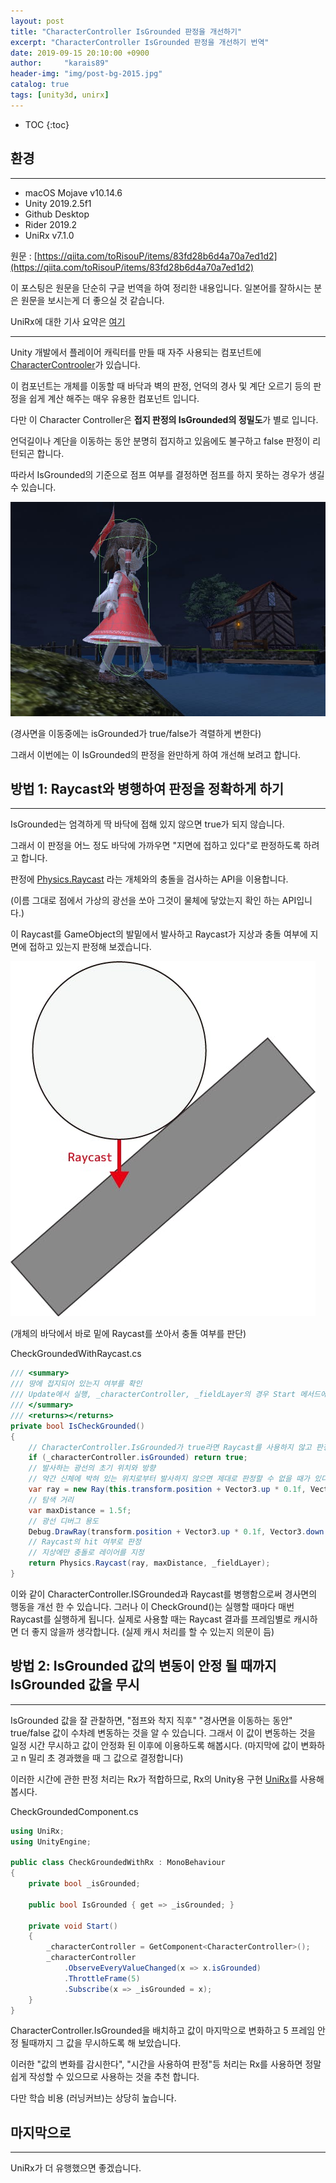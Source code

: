 ```yaml
---
layout: post
title: "CharacterController IsGrounded 판정을 개선하기"
excerpt: "CharacterController IsGrounded 판정을 개선하기 번역"
date: 2019-09-15 20:10:00 +0900
author:     "karais89"
header-img: "img/post-bg-2015.jpg"
catalog: true
tags: [unity3d, unirx]
---
```

* TOC
{:toc}

## 환경

---

- macOS Mojave v10.14.6
- Unity 2019.2.5f1
- Github Desktop
- Rider 2019.2
- UniRx v7.1.0

원문 : [https://qiita.com/toRisouP/items/83fd28b6d4a70a7ed1d2](https://qiita.com/toRisouP/items/83fd28b6d4a70a7ed1d2)

이 포스팅은 원문을 단순히 구글 번역을 하여 정리한 내용입니다. 일본어를 잘하시는 분은 원문을 보시는게 더 좋으실 것 같습니다. 

UniRx에 대한 기사 요약은 [여기](https://qiita.com/toRisouP/items/48b9fa25df64d3c6a392)

---

Unity 개발에서 플레이어 캐릭터를 만들 때 자주 사용되는 컴포넌트에 [CharacterControoler](https://docs.unity3d.com/kr/current/Manual/class-CharacterController.html)가 있습니다.

이 컴포넌트는 개체를 이동할 때 바닥과 벽의 판정, 언덕의 경사 및 계단 오르기 등의 판정을 쉽게 계산 해주는 매우 유용한 컴포넌트 입니다.

다만 이 Character Controller은 **접지 판정의 IsGrounded의 정밀도**가 별로 입니다.

언덕길이나 계단을 이동하는 동안 분명히 접지하고 있음에도 불구하고 false 판정이 리턴되곤 합니다.

따라서 IsGrounded의 기준으로 점프 여부를 결정하면 점프를 하지 못하는 경우가 생길 수 있습니다.

![](/img/in-post/unity3d/2019-09-15-1.jpeg)

(경사면을 이동중에는 isGrounded가 true/false가 격렬하게 변한다)

그래서 이번에는 이 IsGrounded의 판정을 완만하게 하여 개선해 보려고 합니다.

## 방법 1: Raycast와 병행하여 판정을 정확하게 하기

---

IsGrounded는 엄격하게 딱 바닥에 접해 있지 않으면 true가 되지 않습니다.

그래서 이 판정을 어느 정도 바닥에 가까우면 "지면에 접하고 있다"로 판정하도록 하려고 합니다.

판정에 [Physics.Raycast](https://docs.unity3d.com/ScriptReference/Physics.Raycast.html) 라는 개체와의 충돌을 검사하는 API을 이용합니다.

(이름 그대로 점에서 가상의 광선을 쏘아 그것이 물체에 닿았는지 확인 하는 API입니다.)

이 Raycast를 GameObject의 발밑에서 발사하고 Raycast가 지상과 충돌 여부에 지면에 접하고 있는지 판정해 보겠습니다.

![](/img/in-post/unity3d/2019-09-15-2.jpeg)

(개체의 바닥에서 바로 밑에 Raycast를 쏘아서 충돌 여부를 판단)

CheckGroundedWithRaycast.cs
```csharp
/// <summary>
/// 땅에 접지되어 있는지 여부를 확인
/// Update에서 실행, _characterController, _fieldLayer의 경우 Start 메서드에서 캐시 처리.
/// </summary>
/// <returns></returns>
private bool IsCheckGrounded()
{
    // CharacterController.IsGrounded가 true라면 Raycast를 사용하지 않고 판정 종료
    if (_characterController.isGrounded) return true;
    // 발사하는 광선의 초기 위치와 방향
    // 약간 신체에 박혀 있는 위치로부터 발사하지 않으면 제대로 판정할 수 없을 때가 있다.
    var ray = new Ray(this.transform.position + Vector3.up * 0.1f, Vector3.down);
    // 탐색 거리
    var maxDistance = 1.5f;
    // 광선 디버그 용도
    Debug.DrawRay(transform.position + Vector3.up * 0.1f, Vector3.down * maxDistance, Color.red);
    // Raycast의 hit 여부로 판정
    // 지상에만 충돌로 레이어를 지정
    return Physics.Raycast(ray, maxDistance, _fieldLayer);
}
```

이와 같이 CharacterController.ISGrounded과 Raycast를 병행함으로써 경사면의 행동을 개선 한 수 있습니다. 그러나 이 CheckGround()는 실행할 때마다 매번 Raycast를 실행하게 됩니다. 실제로 사용할 때는 Raycast 결과를 프레임별로 캐시하면 더 좋지 않을까 생각합니다. (실제 캐시 처리를 할 수 있는지  의문이 듬)

## 방법 2: IsGrounded 값의 변동이 안정 될 때까지 IsGrounded 값을 무시

---

IsGrounded 값을 잘 관찰하면, "점프와 착지 직후" "경사면을 이동하는 동안" true/false 값이 수차례 변동하는 것을 알 수 있습니다. 그래서 이 값이 변동하는 것을 일정 시간 무시하고 값이 안정화 된 이후에 이용하도록 해봅시다. (마지막에 값이 변화하고 n 밀리 초 경과했을 때 그 값으로 결정합니다)

이러한 시간에 관한 판정 처리는 Rx가 적합하므로, Rx의 Unity용 구현 [UniRx](https://github.com/neuecc/UniRx)를 사용해 봅시다.

CheckGroundedComponent.cs
```csharp
using UniRx;
using UnityEngine;

public class CheckGroundedWithRx : MonoBehaviour
{
    private bool _isGrounded;

    public bool IsGrounded { get => _isGrounded; }
    
    private void Start()
    {
        _characterController = GetComponent<CharacterController>();
        _characterController
            .ObserveEveryValueChanged(x => x.isGrounded)
            .ThrottleFrame(5)
            .Subscribe(x => _isGrounded = x);
    }
}
```

CharacterController.IsGrounded을 배치하고 값이 마지막으로 변화하고 5 프레임 안정 될때까지 그 값을 무시하도록 해 보았습니다.

이러한 "값의 변화를 감시한다", "시간을 사용하여 판정"등 처리는 Rx를 사용하면 정말 쉽게 작성할 수 있으므로 사용하는 것을 추천 합니다.

다만 학습 비용 (러닝커브)는 상당히 높습니다.

## 마지막으로

---

UniRx가 더 유행했으면 좋겠습니다.